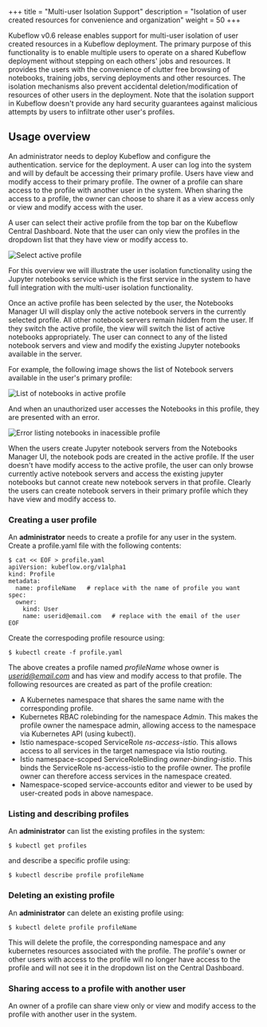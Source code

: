 +++
title = "Multi-user Isolation Support"
description = "Isolation of user created resources for convenience and organization"
weight = 50
+++

Kubeflow v0.6 release enables support for multi-user isolation of user created
resources in a Kubeflow deployment. The primary purpose of this functionality
is to enable multiple users to operate on a shared Kubeflow deployment without
stepping on each others' jobs and resources. It provides the users with the
convenience of clutter free browsing of notebooks, training jobs, serving
deployments and other resources. The isolation mechanisms also prevent
accidental deletion/modification of resources of other users in the deployment.
Note that the isolation support in Kubeflow doesn't provide any hard security
guarantees against malicious attempts by users to infiltrate other user's
profiles.

## Usage overview

An administrator needs to deploy Kubeflow and configure the authentication.
service for the deployment.  A user can log into the system and will by default
be accessing their primary profile. Users have view and modify access to their
primary profile. The owner of a profile can share access to the profile with
another user in the system. When sharing the access to a profile, the owner can
choose to share it as a view access only or view and modify access with the
user.

A user can select their active profile from the top bar on
the Kubeflow Central Dashboard. Note that the user can only view the profiles
in the dropdown list that they have view or modify access to.

<img src="/docs/images/select-profile.png" 
  alt="Select active profile "
  class="mt-3 mb-3 border border-info rounded">

For this overview we will illustrate the user isolation functionality using the
Jupyter notebooks service which is the first service in the system to have full
integration with the multi-user isolation functionality.  

Once an active profile has been selected by the user, the Notebooks Manager UI
will display only the active notebook servers in the currently selected
profile. All other notebook servers remain hidden from the user. If they switch
the active profile, the view will switch the list of active notebooks
appropriately. The user can connect to any of the listed notebook servers and
view and modify the existing Jupyter notebooks available in the server.

For example, the following image shows the list of Notebook servers available
in the user's primary profile:

<img src="/docs/images/notebooks-in-profile.png" 
  alt="List of notebooks in active profile "
  class="mt-3 mb-3 border border-info rounded">

And when an unauthorized user accesses the Notebooks in this profile, they are
presented with an error.

<img src="/docs/images/notebook-access-error.png" 
  alt="Error listing notebooks in inacessible profile"
  class="mt-3 mb-3 border border-info rounded">

When the users create Jupyter notebook servers from the Notebooks Manager UI,
the notebook pods are created in the active profile. If the user doesn't have
modify access to the active profile, the user can only browse currently active
notebook servers and access the existing jupyter notebooks but cannot create
new notebook servers in that profile. Clearly the users can create notebook
servers in their primary profile which they have view and modify access to.

### Creating a user profile

An **administrator** needs to create a profile for any user in the system.
Create a profile.yaml file with the following contents:

```
$ cat << EOF > profile.yaml
apiVersion: kubeflow.org/v1alpha1
kind: Profile
metadata:
  name: profileName   # replace with the name of profile you want
spec:
  owner:
    kind: User
    name: userid@email.com   # replace with the email of the user
EOF
```
Create the correspoding profile resource using:

```
$ kubectl create -f profile.yaml
```

The above creates a profile named *profileName* whose owner is
*userid@email.com* and has view and modify access to that profile.
The following resources are created as part of the profile creation:

  - A Kubernetes namespace that shares the same name with the corresponding
    profile.
  - Kubernetes RBAC rolebinding for the namespace *Admin*. This makes the
    profile owner the namespace admin, allowing access to the namespace via
    Kubernetes API (using kubectl).
  - Istio namespace-scoped ServiceRole *ns-access-istio*. This allows access to
    all services in the target namespace via Istio routing.
  - Istio namespace-scoped ServiceRoleBinding *owner-binding-istio*. This binds
    the ServiceRole ns-access-istio to the profile owner. The profile owner can
    therefore access services in the namespace created.
  - Namespace-scoped service-accounts editor and viewer to be used by
    user-created pods in above namespace.

### Listing and describing profiles

An **administrator** can list the existing profiles in the system:
```
$ kubectl get profiles
```
and describe a specific profile using:
```
$ kubectl describe profile profileName
```

### Deleting an existing profile

An **administrator** can delete an existing profile using:
```
$ kubectl delete profile profileName
```

This will delete the profile, the corresponding namespace and any kubernetes
resources associated with the profile. The profile's owner or other users with
access to the profile will no longer have access to the profile and will not see
it in the dropdown list on the Central Dashboard.

### Sharing access to a profile with another user

An owner of a profile can share view only or view and modify access to the profile
with another user in the system. 










